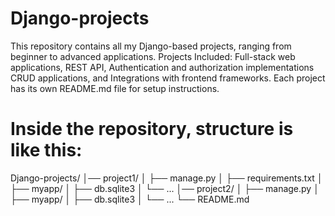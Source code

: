 # Django-projects
This repository contains all my Django-based projects, ranging from beginner to advanced applications. Projects Included:  Full-stack web applications, REST API, Authentication and authorization implementations CRUD applications, and Integrations with frontend frameworks. Each project has its own README.md file for setup instructions.

# Inside the repository, structure is like this:
Django-projects/
│── project1/
│   ├── manage.py
│   ├── requirements.txt
│   ├── myapp/
│   ├── db.sqlite3
│   └── ...
│── project2/
│   ├── manage.py
│   ├── myapp/
│   ├── db.sqlite3
│   └── ...
└── README.md
